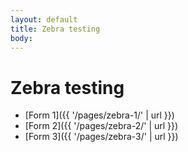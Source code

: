 ```yaml
---
layout: default
title: Zebra testing
body:
---
```


# Zebra testing

- [Form 1]({{ '/pages/zebra-1/' | url }})
- [Form 2]({{ '/pages/zebra-2/' | url }})
- [Form 3]({{ '/pages/zebra-3/' | url }})